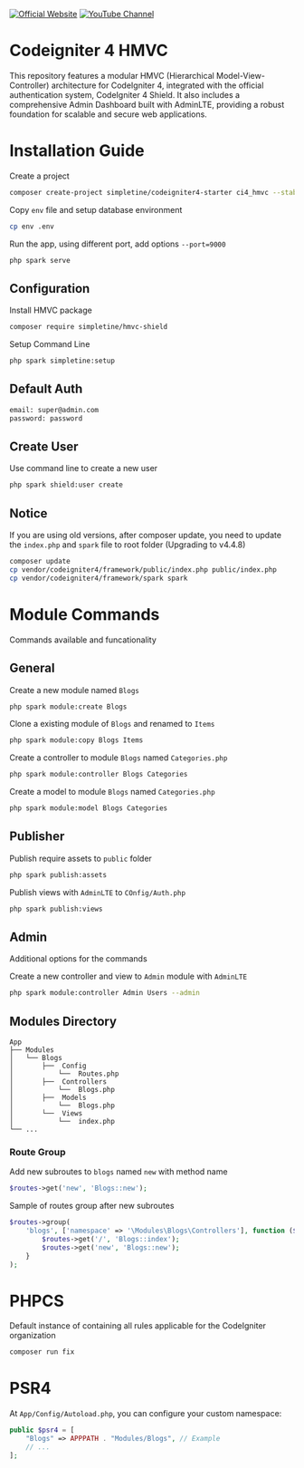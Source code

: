 [![Official Website](https://img.shields.io/badge/Official_Website-Visit-yellow)](https://simpletine.com)   [![YouTube Channel](https://img.shields.io/badge/YouTube_Channel-Subscribe-FF0000)](https://www.youtube.com/channel/UCRuDf31rPyyC2PUbsMG0vZw) 
 
# Codeigniter 4 HMVC 
This repository features a modular HMVC (Hierarchical Model-View-Controller) architecture for CodeIgniter 4, integrated with the official authentication system, CodeIgniter 4 Shield. It also includes a comprehensive Admin Dashboard built with AdminLTE, providing a robust foundation for scalable and secure web applications.


# Installation Guide

Create a project
```bash
composer create-project simpletine/codeigniter4-starter ci4_hmvc --stability=dev
```

Copy `env` file and setup database environment
```bash
cp env .env
```

Run the app, using different port, add options `--port=9000`
```bash
php spark serve
```

## Configuration
Install HMVC package

```bash
composer require simpletine/hmvc-shield
```

Setup Command Line

```bash
php spark simpletine:setup
```

## Default Auth

```bash
email: super@admin.com
password: password
```

## Create User
Use command line to create a new user
```bash
php spark shield:user create
```

## Notice
If you are using old versions, after composer update, you need to update the `index.php` and `spark` file to root folder (Upgrading to v4.4.8)
```bash
composer update
cp vendor/codeigniter4/framework/public/index.php public/index.php
cp vendor/codeigniter4/framework/spark spark
```

# Module Commands
Commands available and funcationality

## General
Create a new module named `Blogs`
```bash
php spark module:create Blogs 
```

Clone a existing module of `Blogs` and renamed to `Items`
```bash
php spark module:copy Blogs Items 
```

Create a controller to module `Blogs` named `Categories.php`
```bash
php spark module:controller Blogs Categories 
```

Create a model to module `Blogs` named `Categories.php`
```bash
php spark module:model Blogs Categories 
```

## Publisher
Publish require assets to `public` folder
```bash
php spark publish:assets 
```

Publish views with `AdminLTE` to `COnfig/Auth.php`
```bash
php spark publish:views 
```

## Admin
Additional options for the commands

Create a new controller and view to `Admin` module with `AdminLTE`
```bash
php spark module:controller Admin Users --admin 
```

##  Modules Directory
    App 
    ├── Modules      
    │   └── Blogs
    │       ├──  Config
    │           └──  Routes.php
    │       ├──  Controllers
    │           └──  Blogs.php
    │       ├──  Models
    │           └──  Blogs.php
    │       └──  Views
    │           └──  index.php
    └── ...  

### Route Group
Add new subroutes to `blogs` named `new` with method name

```php
$routes->get('new', 'Blogs::new');
```

Sample of routes group after new subroutes
```php
$routes->group(
    'blogs', ['namespace' => '\Modules\Blogs\Controllers'], function ($routes) {
        $routes->get('/', 'Blogs::index');
        $routes->get('new', 'Blogs::new');
    }
);
```

# PHPCS

Default instance of containing all rules applicable for the CodeIgniter organization
```bash
composer run fix
```

# PSR4
At `App/Config/Autoload.php`, you can configure your custom namespace:
```php
public $psr4 = [
    "Blogs" => APPPATH . "Modules/Blogs", // Example 
    // ...
];
```